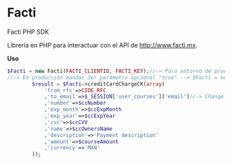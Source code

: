 Facti
=============

Facti PHP SDK

Librería en PHP para interactuar con el API de http://www.facti.mx.


**Uso**

```php
$Facti = new Facti(FACTI_CLIENTID, FACTI_KEY);//-> Para entorno de pruebas
//-> En producción mandar 3er parámetro opcional "true" --> $Facti = new Facti(FACTI_CLIENTID, FACTI_KEY, true);
		$result = $Facti->creditCardChargeCK(array(
			'from_rfc'=>CIDE_RFC
			,'to_email'=>$_SESSION['user_courses']['email']//-> Change this value to the current user's logged in e-mail
			,'number'=>$ccNumber
			,'exp_month'=>$ccExpMonth
			,'exp_year'=>$ccExpYear
			,'cvc'=>$ccCVV
			,'name'=>$ccOwnersName
			,'description'=>'Payment description'
			,'amount'=>$courseAmount
			,'currency'=>'MXN'
		));
```
